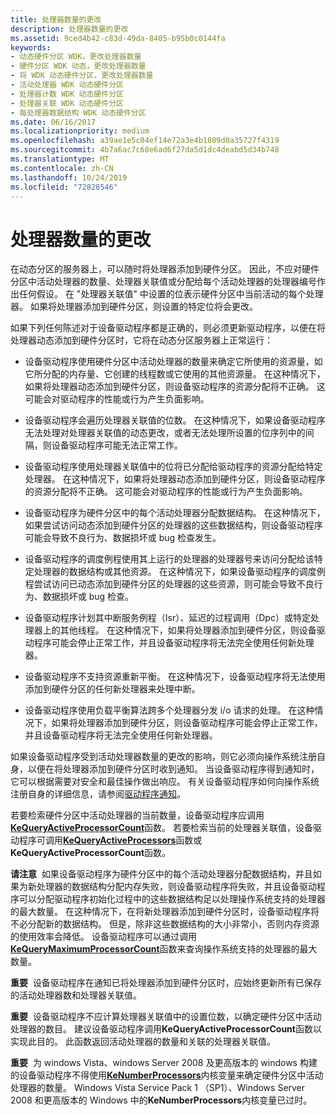 ```yaml
---
title: 处理器数量的更改
description: 处理器数量的更改
ms.assetid: 9ced4b42-c83d-49da-8405-b95b0c0144fa
keywords:
- 动态硬件分区 WDK，更改处理器数量
- 硬件分区 WDK 动态，更改处理器数量
- 将 WDK 动态硬件分区，更改处理器数量
- 活动处理器 WDK 动态硬件分区
- 处理器计数 WDK 动态硬件分区
- 处理器关联 WDK 动态硬件分区
- 每处理器数据结构 WDK 动态硬件分区
ms.date: 06/16/2017
ms.localizationpriority: medium
ms.openlocfilehash: a39ae1e5c04ef14e72a3e4b1809d0a35727f4319
ms.sourcegitcommit: 4b7a6ac7c68e6ad6f27da5d1dc4deabd5d34b748
ms.translationtype: MT
ms.contentlocale: zh-CN
ms.lasthandoff: 10/24/2019
ms.locfileid: "72828546"
---
```

# <a name="changes-to-the-number-of-processors"></a>处理器数量的更改


在动态分区的服务器上，可以随时将处理器添加到硬件分区。 因此，不应对硬件分区中活动处理器的数量、处理器关联值或分配给每个活动处理器的处理器编号作出任何假设。 在 "处理器关联值" 中设置的位表示硬件分区中当前活动的每个处理器。 如果将处理器添加到硬件分区，则设置的特定位将会更改。

如果下列任何陈述对于设备驱动程序都是正确的，则必须更新驱动程序，以便在将处理器动态添加到硬件分区时，它将在动态分区服务器上正常运行：

-   设备驱动程序使用硬件分区中活动处理器的数量来确定它所使用的资源量，如它所分配的内存量、它创建的线程数或它使用的其他资源量。 在这种情况下，如果将处理器动态添加到硬件分区，则设备驱动程序的资源分配将不正确。 这可能会对驱动程序的性能或行为产生负面影响。

-   设备驱动程序会遍历处理器关联值的位数。 在这种情况下，如果设备驱动程序无法处理对处理器关联值的动态更改，或者无法处理所设置的位序列中的间隔，则设备驱动程序可能无法正常工作。

-   设备驱动程序使用处理器关联值中的位将已分配给驱动程序的资源分配给特定处理器。 在这种情况下，如果将处理器动态添加到硬件分区，则设备驱动程序的资源分配将不正确。 这可能会对驱动程序的性能或行为产生负面影响。

-   设备驱动程序为硬件分区中的每个活动处理器分配数据结构。 在这种情况下，如果尝试访问动态添加到硬件分区的处理器的这些数据结构，则设备驱动程序可能会导致不良行为、数据损坏或 bug 检查发生。

-   设备驱动程序的调度例程使用其上运行的处理器的处理器号来访问分配给该特定处理器的数据结构或其他资源。 在这种情况下，如果设备驱动程序的调度例程尝试访问已动态添加到硬件分区的处理器的这些资源，则可能会导致不良行为、数据损坏或 bug 检查。

-   设备驱动程序计划其中断服务例程（Isr）、延迟的过程调用（Dpc）或特定处理器上的其他线程。 在这种情况下，如果将处理器添加到硬件分区，则设备驱动程序可能会停止正常工作，并且设备驱动程序将无法完全使用任何新处理器。

-   设备驱动程序不支持资源重新平衡。 在这种情况下，设备驱动程序将无法使用添加到硬件分区的任何新处理器来处理中断。

-   设备驱动程序使用负载平衡算法跨多个处理器分发 i/o 请求的处理。 在这种情况下，如果将处理器添加到硬件分区，则设备驱动程序可能会停止正常工作，并且设备驱动程序将无法完全使用任何新处理器。

如果设备驱动程序受到活动处理器数量的更改的影响，则它必须向操作系统注册自身，以便在将处理器添加到硬件分区时收到通知。 当设备驱动程序得到通知时，它可以根据需要对安全和最佳操作做出响应。 有关设备驱动程序如何向操作系统注册自身的详细信息，请参阅[驱动程序通知](driver-notification.md)。

若要检索硬件分区中活动处理器的当前数量，设备驱动程序应调用[**KeQueryActiveProcessorCount**](https://docs.microsoft.com/windows-hardware/drivers/ddi/wdm/nf-wdm-kequeryactiveprocessorcount)函数。 若要检索当前的处理器关联值，设备驱动程序可调用[**KeQueryActiveProcessors**](https://docs.microsoft.com/windows-hardware/drivers/ddi/wdm/nf-wdm-kequeryactiveprocessors)函数或**KeQueryActiveProcessorCount**函数。

**请注意**  如果设备驱动程序为硬件分区中的每个活动处理器分配数据结构，并且如果为新处理器的数据结构分配内存失败，则设备驱动程序将失败，并且设备驱动程序可以分配驱动程序初始化过程中的这些数据结构足以处理操作系统支持的处理器的最大数量。 在这种情况下，在将新处理器添加到硬件分区时，设备驱动程序将不必分配新的数据结构。 但是，除非这些数据结构的大小非常小，否则内存资源的使用效率会降低。 设备驱动程序可以通过调用[**KeQueryMaximumProcessorCount**](https://docs.microsoft.com/windows-hardware/drivers/ddi/wdm/nf-wdm-kequerymaximumprocessorcount)函数来查询操作系统支持的处理器的最大数量。

 

**重要**  设备驱动程序在通知已将处理器添加到硬件分区时，应始终更新所有已保存的活动处理器数和处理器关联值。

 

**重要**  设备驱动程序不应计算处理器关联值中的设置位数，以确定硬件分区中活动处理器的数目。 建议设备驱动程序调用**KeQueryActiveProcessorCount**函数以实现此目的。 此函数返回活动处理器的数量和关联的处理器关联值。

 

**重要**  为 windows Vista、windows Server 2008 及更高版本的 windows 构建的设备驱动程序不得使用[**KeNumberProcessors**](https://docs.microsoft.com/windows-hardware/drivers/ddi/wdm/nf-wdm-kequeryactiveprocessors)内核变量来确定硬件分区中活动处理器的数量。 Windows Vista Service Pack 1 （SP1）、Windows Server 2008 和更高版本的 Windows 中的**KeNumberProcessors**内核变量已过时。

 

 

 




